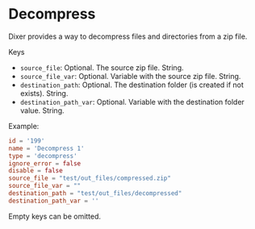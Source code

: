 # Decompress

Dixer provides a way to decompress files and directories from a zip file.

Keys

- `source_file`: Optional. The source zip file. String.
- `source_file_var`: Optional. Variable with the source zip file. String.
- `destination_path`: Optional. The destination folder (is created if not exists). String.
- `destination_path_var`: Optional. Variable with the destination folder value. String.

Example:

```toml
id = '199'
name = 'Decompress 1'
type = 'decompress'
ignore_error = false
disable = false
source_file = "test/out_files/compressed.zip"
source_file_var = ""
destination_path = "test/out_files/decompressed"
destination_path_var = ''
```

Empty keys can be omitted.